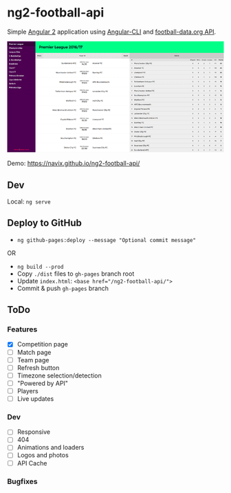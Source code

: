 # ng2-football-api

Simple [Angular 2](https://github.com/angular/angular) application using [Angular-CLI](https://github.com/angular/angular-cli) and [football-data.org API](http://api.football-data.org/docs/v1/index.html).

![phpstorm-nvx-one](./src/assets/screenshot.png "ng2-football-api preview")

Demo: https://navix.github.io/ng2-football-api/

## Dev

Local: `ng serve` 

## Deploy to GitHub

* `ng github-pages:deploy --message "Optional commit message"`

OR

* `ng build --prod`
* Copy `./dist` files to `gh-pages` branch root
* Update `index.html`: `<base href="/ng2-football-api/">`
* Commit & push `gh-pages` branch

## ToDo

### Features

- [x] Competition page
- [ ] Match page
- [ ] Team page
- [ ] Refresh button
- [ ] Timezone selection/detection
- [ ] "Powered by API"
- [ ] Players
- [ ] Live updates

### Dev

- [ ] Responsive
- [ ] 404
- [ ] Animations and loaders
- [ ] Logos and photos
- [ ] API Cache

### Bugfixes